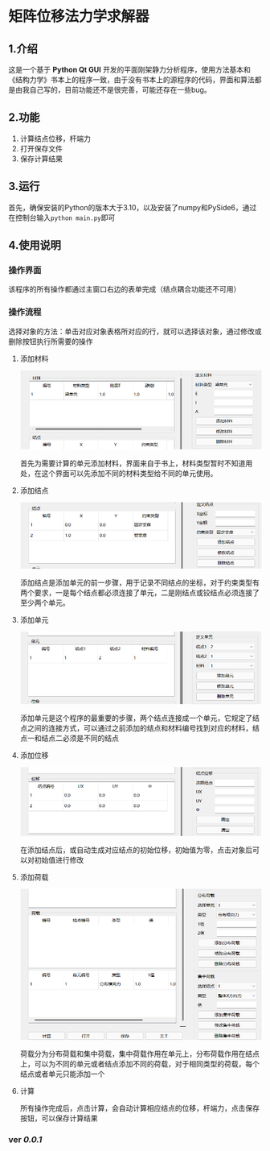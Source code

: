 # 矩阵位移法力学求解器

## 1.介绍

这是一个基于 **Python Qt GUI** 开发的平面刚架静力分析程序，使用方法基本和《结构力学》书本上的程序一致，由于没有书本上的源程序的代码，界面和算法都是由我自己写的，目前功能还不是很完善，可能还存在一些bug。

## 2.功能

1. 计算结点位移，杆端力
2. 打开保存文件
3. 保存计算结果

## 3.运行

首先，确保安装的Python的版本大于3.10，以及安装了numpy和PySide6，通过在控制台输入`python main.py`即可

## 4.使用说明

### 操作界面

该程序的所有操作都通过主窗口右边的表单完成（结点耦合功能还不可用）

### 操作流程

选择对象的方法：单击对应对象表格所对应的行，就可以选择该对象，通过修改或删除按钮执行所需要的操作

1. 添加材料

   ![3](./assets/imgs/3.png)

   首先为需要计算的单元添加材料，界面来自于书上，材料类型暂时不知道用处，在这个界面可以先添加不同的材料类型给不同的单元使用。

2. 添加结点

   ![4](./assets/imgs/4.png)

   添加结点是添加单元的前一步骤，用于记录不同结点的坐标，对于约束类型有两个要求，一是每个结点都必须连接了单元，二是刚结点或铰结点必须连接了至少两个单元。

3. 添加单元

   ![5](./assets/imgs/5.png)

   添加单元是这个程序的最重要的步骤，两个结点连接成一个单元，它规定了结点之间的连接方式，可以通过之前添加的结点和材料编号找到对应的材料，结点一和结点二必须是不同的结点

4. 添加位移

   ![6](./assets/imgs/6.png)

   在添加结点后，或自动生成对应结点的初始位移，初始值为零，点击对象后可以对初始值进行修改

5. 添加荷载

   ![7](./assets/imgs/7.png)

   荷载分为分布荷载和集中荷载，集中荷载作用在单元上，分布荷载作用在结点上，可以为不同的单元或者结点添加不同的荷载，对于相同类型的荷载，每个结点或者单元只能添加一个

6. 计算

   所有操作完成后，点击计算，会自动计算相应结点的位移，杆端力，点击保存按钮，可以保存计算结果

### ver _0.0.1_
